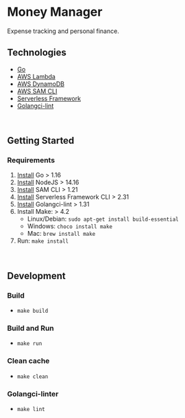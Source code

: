 # Money Manager
Expense tracking and personal finance.

## Technologies
- [Go](https://golang.org/)
- [AWS Lambda](https://aws.amazon.com/lambda/)
- [AWS DynamoDB](https://aws.amazon.com/dynamodb/)
- [AWS SAM CLI](https://aws.amazon.com/serverless/sam/)
- [Serverless Framework](https://www.serverless.com/)
- [Golangci-lint](https://golangci-lint.run/)
<br />

## Getting Started
### Requirements
1. [Install](https://golang.org/doc/install) Go > 1.16
2. [Install](https://nodejs.org/en/download/) NodeJS > 14.16
3. [Install](https://docs.aws.amazon.com/serverless-application-model/latest/developerguide/serverless-sam-cli-install.html) SAM CLI > 1.21
4. [Install](https://www.serverless.com/framework/docs/getting-started/) Serverless Framework CLI > 2.31
5. [Install](https://golangci-lint.run/usage/install/#local-installation) Golangci-lint > 1.31
6. Install Make: > 4.2
    - Linux/Debian: `sudo apt-get install build-essential`
    - Windows: `choco install make`
    - Mac: `brew install make`
7. Run: `make install`
<br />

## Development
### Build
- `make build`

### Build and Run
- `make run`

### Clean cache
- `make clean`

### Golangci-linter
- `make lint`
